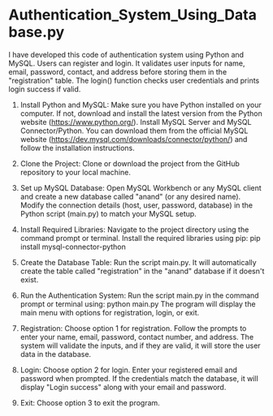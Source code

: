 # Authentication_System_Using_Database.py
I have developed this code of authentication system using Python and MySQL. Users can register and login. It validates user inputs for name, email, password, contact, and address before storing them in the "registration" table. The login() function checks user credentials and prints login success if valid.

1. Install Python and MySQL: Make sure you have Python installed on your computer. If not, download and install the latest version from the Python website (https://www.python.org/).
Install MySQL Server and MySQL Connector/Python. You can download them from the official MySQL website (https://dev.mysql.com/downloads/connector/python/) and follow the installation instructions.

2. Clone the Project: Clone or download the project from the GitHub repository to your local machine.

3. Set up MySQL Database: Open MySQL Workbench or any MySQL client and create a new database called "anand" (or any desired name).
Modify the connection details (host, user, password, database) in the Python script (main.py) to match your MySQL setup.

4. Install Required Libraries: Navigate to the project directory using the command prompt or terminal.
Install the required libraries using pip: pip install mysql-connector-python

5. Create the Database Table: Run the script main.py. It will automatically create the table called "registration" in the "anand" database if it doesn't exist.

6. Run the Authentication System: Run the script main.py in the command prompt or terminal using: python main.py
The program will display the main menu with options for registration, login, or exit.

7. Registration: Choose option 1 for registration.
Follow the prompts to enter your name, email, password, contact number, and address.
The system will validate the inputs, and if they are valid, it will store the user data in the database.

8. Login: Choose option 2 for login.
Enter your registered email and password when prompted.
If the credentials match the database, it will display "Login success" along with your email and password.

9. Exit: Choose option 3 to exit the program.
